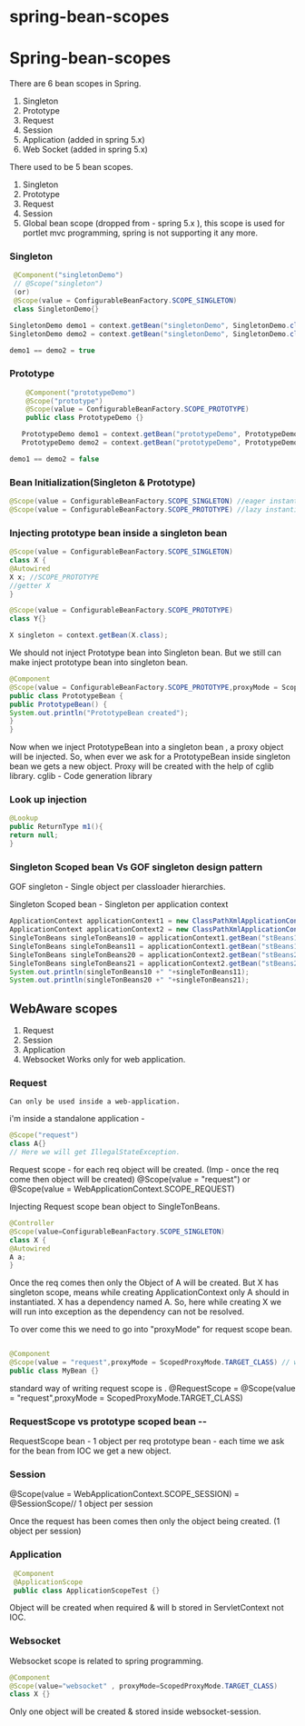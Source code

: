# spring-bean-scopes
# Spring-bean-scopes

There are 6 bean scopes in Spring.

1. Singleton
2. Prototype
3. Request
4. Session
5. Application (added in spring 5.x)
6. Web Socket (added in spring 5.x)

There used to be 5 bean scopes.

1. Singleton
2. Prototype
3. Request
4. Session
5. Global bean scope (dropped from - spring 5.x ), this scope is used for portlet mvc programming, spring is not supporting it any more.

### Singleton

```java
 @Component("singletonDemo")
 // @Scope("singleton")
 (or)
 @Scope(value = ConfigurableBeanFactory.SCOPE_SINGLETON)
 class SingletonDemo{}

SingletonDemo demo1 = context.getBean("singletonDemo", SingletonDemo.class);
SingletonDemo demo2 = context.getBean("singletonDemo", SingletonDemo.class);

demo1 == demo2 = true
```

### Prototype

```java
    @Component("prototypeDemo")
    @Scope("prototype")
    @Scope(value = ConfigurableBeanFactory.SCOPE_PROTOTYPE)
    public class PrototypeDemo {}

   PrototypeDemo demo1 = context.getBean("prototypeDemo", PrototypeDemo.class);
   PrototypeDemo demo2 = context.getBean("prototypeDemo", PrototypeDemo.class);

demo1 == demo2 = false
```

### Bean Initialization(Singleton & Prototype)

```java
@Scope(value = ConfigurableBeanFactory.SCOPE_SINGLETON) //eager instantiation ()
@Scope(value = ConfigurableBeanFactory.SCOPE_PROTOTYPE) //lazy instantiation
```

### Injecting prototype bean inside a singleton bean

```java
@Scope(value = ConfigurableBeanFactory.SCOPE_SINGLETON)
class X {
@Autowired
X x; //SCOPE_PROTOTYPE
//getter X
}

@Scope(value = ConfigurableBeanFactory.SCOPE_PROTOTYPE)
class Y{}

X singleton = context.getBean(X.class);
```

We should not inject Prototype bean into Singleton bean.
But we still can make inject prototype bean into singleton bean.

```java
@Component
@Scope(value = ConfigurableBeanFactory.SCOPE_PROTOTYPE,proxyMode = ScopedProxyMode.TARGET_CLASS)
public class PrototypeBean {
public PrototypeBean() {
System.out.println("PrototypeBean created");
}
}
```

Now when we inject PrototypeBean into a singleton bean , a proxy object will be injected. So, when ever we ask for a PrototypeBean inside singleton bean we gets a new object.
Proxy will be created with the help of cglib library.
cglib - Code generation library

### Look up injection

```java
@Lookup
public ReturnType m1(){
return null;
}
```

### Singleton Scoped bean Vs GOF singleton design pattern

GOF singleton - Single object per classloader hierarchies.

Singleton Scoped bean - Singleton per application context

```java
ApplicationContext applicationContext1 = new ClassPathXmlApplicationContext("application-context.xml");
ApplicationContext applicationContext2 = new ClassPathXmlApplicationContext("application-context2.xml");
SingleTonBeans singleTonBeans10 = applicationContext1.getBean("stBeans1", SingleTonBeans.class);
SingleTonBeans singleTonBeans11 = applicationContext1.getBean("stBeans1", SingleTonBeans.class);
SingleTonBeans singleTonBeans20 = applicationContext2.getBean("stBeans2", SingleTonBeans.class);
SingleTonBeans singleTonBeans21 = applicationContext2.getBean("stBeans2", SingleTonBeans.class);
System.out.println(singleTonBeans10 +" "+singleTonBeans11);
System.out.println(singleTonBeans20 +" "+singleTonBeans21);
```

## WebAware scopes

1. Request
2. Session
3. Application
4. Websocket
   Works only for web application.

### Request

    Can only be used inside a web-application.

i'm inside a standalone application -

```java
@Scope("request")
class A{}
// Here we will get IllegalStateException.
```

Request scope - for each req object will be created. (Imp - once the req come then object will be created)
@Scope(value = "request")
or
@Scope(value = WebApplicationContext.SCOPE_REQUEST)

Injecting Request scope bean object to SingleTonBeans.

```java
@Controller
@Scope(value=ConfigurableBeanFactory.SCOPE_SINGLETON)
class X {
@Autowired
A a;
}
```

Once the req comes then only the Object of A will be created.
But X has singleton scope, means while creating ApplicationContext only A should in instantiated.
X has a dependency named A.
So, here while creating X we will run into exception as the dependency can not be resolved.

To over come this we need to go into "proxyMode" for request scope bean.

```java

@Component
@Scope(value = "request",proxyMode = ScopedProxyMode.TARGET_CLASS) // with each req a new Object will be created for the bean
public class MyBean {}
```

standard way of writing request scope is .
@RequestScope = @Scope(value = "request",proxyMode = ScopedProxyMode.TARGET_CLASS)

### RequestScope vs prototype scoped bean --

RequestScope bean - 1 object per req
prototype bean - each time we ask for the bean from IOC we get a new object.

### Session

@Scope(value = WebApplicationContext.SCOPE_SESSION) = @SessionScope// 1 object per session

Once the request has been comes then only the object being created. (1 object per session)

### Application

```java
 @Component
 @ApplicationScope
 public class ApplicationScopeTest {}
```

Object will be created when required & will b stored in ServletContext not IOC.

### Websocket

Websocket scope is related to spring programming.

```java
@Component
@Scope(value="websocket" , proxyMode=ScopedProxyMode.TARGET_CLASS)
class X {}
```

Only one object will be created & stored inside websocket-session.

